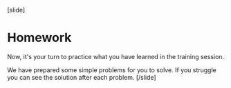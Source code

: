 [slide]
# Homework

Now, it's your turn to practice what you have learned in the training session.

We have prepared some simple problems for you to solve. If you struggle you can see the solution after each problem.
[/slide]